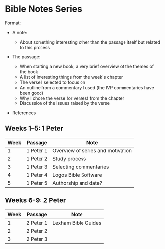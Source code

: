 # Bible Notes Series

Format:

- A note:
  - About something interesting other than the passage itself but related to
    this process

- The passage:
  - When starting a new book, a very brief overview of the themes of the book
  - A list of interesting things from the week's chapter
  - The verse I selected to focus on
  - An outline from a commentary I used (the IVP commentaries have been good)
  - Why I chose the verse (or verses) from the chapter
  - Discussion of the issues raised by the verse

- References

## Weeks 1–5: 1 Peter

| Week | Passage   | Note                              |
|------|-----------|-----------------------------------|
| 1    | 1 Peter 1 | Overview of series and motivation |
| 2    | 1 Peter 2 | Study process                     |
| 3    | 1 Peter 3 | Selecting commentaries            |
| 4    | 1 Peter 4 | Logos Bible Software              |
| 5    | 1 Peter 5 | Authorship and date?              |

## Weeks 6-9: 2 Peter

| Week   | Passage     | Note                |
| ------ | ----------- | ------------------- |
| 1      | 2 Peter 1   | Lexham Bible Guides |
| 2      | 2 Peter 2   |                     |
| 3      | 2 Peter 3   |                     |
